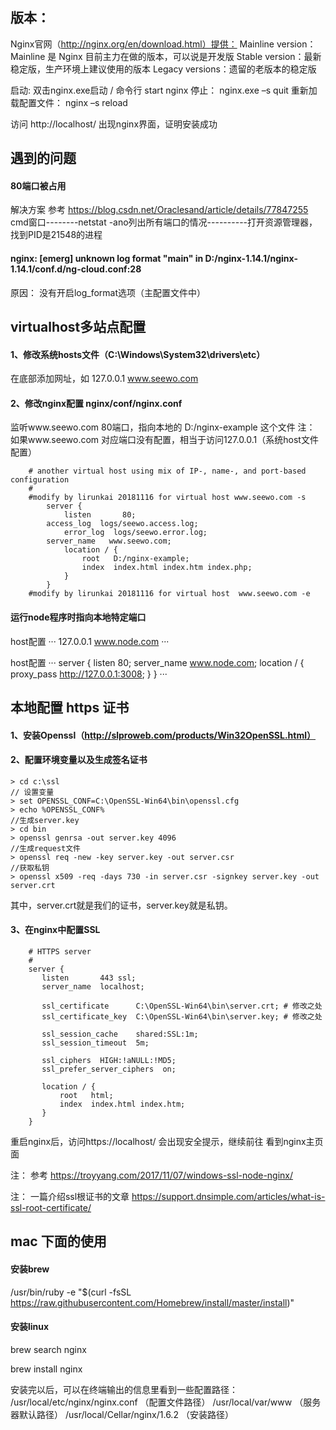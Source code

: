 ## 版本： 
Nginx官网（http://nginx.org/en/download.html）提供：
Mainline version：Mainline 是 Nginx 目前主力在做的版本，可以说是开发版
Stable version：最新稳定版，生产环境上建议使用的版本
Legacy versions：遗留的老版本的稳定版

启动: 双击nginx.exe启动 / 命令行 start nginx 
停止： nginx.exe –s quit
重新加载配置文件： nginx –s reload

访问 http://localhost/  出现nginx界面，证明安装成功


## 遇到的问题
#### 80端口被占用
解决方案 
参考 https://blog.csdn.net/Oraclesand/article/details/77847255
cmd窗口--------netstat -ano列出所有端口的情况----------打开资源管理器，找到PID是21548的进程

#### nginx: [emerg] unknown log format "main" in D:/nginx-1.14.1/nginx-1.14.1/conf.d/ng-cloud.conf:28
原因： 没有开启log_format选项（主配置文件中）

## virtualhost多站点配置
#### 1、修改系统hosts文件（C:\Windows\System32\drivers\etc）
在底部添加网址，如
127.0.0.1  www.seewo.com
#### 2、修改nginx配置 nginx/conf/nginx.conf
监听www.seewo.com 80端口，指向本地的  D:/nginx-example 这个文件
注： 如果www.seewo.com 对应端口没有配置，相当于访问127.0.0.1（系统host文件配置）
```
    # another virtual host using mix of IP-, name-, and port-based configuration                        
    #                        
    #modify by lirunkai 20181116 for virtual host www.seewo.com -s                         
        server {                        
            listen       80;                        
        access_log  logs/seewo.access.log;                    
            error_log  logs/seewo.error.log;                        
        server_name   www.seewo.com;                    
            location / {                        
                root   D:/nginx-example;                        
                index  index.html index.htm index.php;                        
            }                                       
        }                        
    #modify by lirunkai 20181116 for virtual host  www.seewo.com -e       
```

#### 运行node程序时指向本地特定端口
host配置
···
    127.0.0.1 www.node.com
···

host配置
···
    server {
        listen 80;
        server_name www.node.com;
        location / {
            proxy_pass http://127.0.0.1:3008;
        }
    }
···









## 本地配置 https 证书
#### 1、安装Openssl（http://slproweb.com/products/Win32OpenSSL.html）
#### 2、配置环境变量以及生成签名证书
```
> cd c:\ssl
// 设置变量
> set OPENSSL_CONF=C:\OpenSSL-Win64\bin\openssl.cfg
> echo %OPENSSL_CONF%
//生成server.key
> cd bin
> openssl genrsa -out server.key 4096
//生成request文件
> openssl req -new -key server.key -out server.csr
//获取私钥
> openssl x509 -req -days 730 -in server.csr -signkey server.key -out server.crt
```
其中，server.crt就是我们的证书，server.key就是私钥。

#### 3、在nginx中配置SSL
```
    # HTTPS server
    #
    server {
       listen       443 ssl;
       server_name  localhost;

       ssl_certificate      C:\OpenSSL-Win64\bin\server.crt; # 修改之处
       ssl_certificate_key  C:\OpenSSL-Win64\bin\server.key; # 修改之处

       ssl_session_cache    shared:SSL:1m;
       ssl_session_timeout  5m;

       ssl_ciphers  HIGH:!aNULL:!MD5;
       ssl_prefer_server_ciphers  on;

       location / {
           root   html;
           index  index.html index.htm;
       }
    }
```

重启nginx后，访问https://localhost/  会出现安全提示，继续前往 看到nginx主页面


注： 参考 https://troyyang.com/2017/11/07/windows-ssl-node-nginx/



注： 一篇介绍ssl根证书的文章 https://support.dnsimple.com/articles/what-is-ssl-root-certificate/


## mac 下面的使用
#### 安装brew
/usr/bin/ruby -e "$(curl -fsSL https://raw.githubusercontent.com/Homebrew/install/master/install)"

#### 安装linux
brew search nginx

brew install nginx

安装完以后，可以在终端输出的信息里看到一些配置路径：
/usr/local/etc/nginx/nginx.conf （配置文件路径）
/usr/local/var/www （服务器默认路径）
/usr/local/Cellar/nginx/1.6.2 （安装路径）
